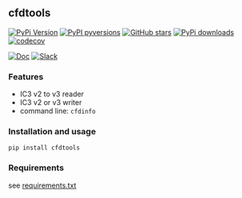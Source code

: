 cfdtools
-----

[![PyPi Version](https://img.shields.io/pypi/v/cfdtools.svg?style=flat)](https://pypi.org/project/cfdtools)
[![PyPI pyversions](https://img.shields.io/pypi/pyversions/cfdtools.svg?style=flat)](https://pypi.org/pypi/cfdtools/)
[![GitHub stars](https://img.shields.io/github/stars/jgressier/cfdtools.svg?style=flat&logo=github&label=Stars&logoColor=white)](https://github.com/jgressier/cfdtools)
[![PyPi downloads](https://img.shields.io/pypi/dm/cfdtools.svg?style=flat)](https://pypistats.org/packages/cfdtools)
[![codecov](https://img.shields.io/codecov/c/github/jgressier/cfdtools.svg?style=flat)](https://codecov.io/gh/jgressier/cfdtools)

[![Doc](https://readthedocs.org/projects/cfdtools/badge/?version=latest)](https://readthedocs.org/projects/cfdtools/)
[![Slack](https://img.shields.io/static/v1?logo=slack&label=slack&message=contact&style=flat)](https://join.slack.com/t/isae-opendev/shared_invite/zt-obqywf6r-UUuHR4_hc5iTzyL5bFCwpw
)

### Features

- IC3 v2 to v3 reader
- IC3 v2 or v3 writer
- command line: `cfdinfo`

### Installation and usage

    pip install cfdtools

### Requirements

see [requirements.txt](https://github.com/jgressier/cfdtools/blob/master/requirements.txt)